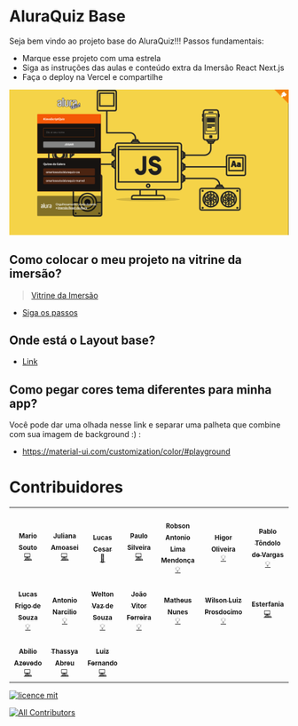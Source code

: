 # AluraQuiz Base

Seja bem vindo ao projeto base do AluraQuiz!!! Passos fundamentais:
- Marque esse projeto com uma estrela
- Siga as instruções das aulas e conteúdo extra da Imersão React Next.js
- Faça o deploy na Vercel e compartilhe

![Capa do Projeto](/aluraquiz-base/_docs/aluraquiz-base.png)

## Como colocar o meu projeto na vitrine da imersão?

> [Vitrine da Imersão](https://aluraquiz-base.alura-challenges.vercel.app/contribuidores)

- [Siga os passos](/CONTRIBUTING.md)

## Onde está o Layout base?
- [Link](https://www.figma.com/file/cg1MIzSRRss8ggpypQbmdD/AluraQuiz?node-id=0%3A1)


## Como pegar cores tema diferentes para minha app?

Você pode dar uma olhada nesse link e separar uma palheta que combine com sua imagem de background :) :
- https://material-ui.com/customization/color/#playground


# Contribuidores 

<!-- ALL-CONTRIBUTORS-LIST:START - Do not remove or modify this section -->
<!-- prettier-ignore-start -->
<!-- markdownlint-disable -->
<table>
  <tr>
    <td align="center"><a href="http://youtube.com/c/DevSoutinho"><img src="https://avatars.githubusercontent.com/u/13791385?v=4?s=100" width="100px;" alt=""/><br /><sub><b>Mario Souto</b></sub></a><br /><a href="https://github.com/alura-challenges/aluraquiz-base/commits?author=omariosouto" title="Code">💻</a></td>
    <td align="center"><a href="http://www.alura.com.br"><img src="https://avatars.githubusercontent.com/u/32266030?v=4?s=100" width="100px;" alt=""/><br /><sub><b>Juliana Amoasei</b></sub></a><br /><a href="https://github.com/alura-challenges/aluraquiz-base/commits?author=JulianaAmoasei" title="Code">💻</a></td>
    <td align="center"><a href="https://github.com/lucas-hidalgo"><img src="https://avatars.githubusercontent.com/u/54157203?v=4?s=100" width="100px;" alt=""/><br /><sub><b>Lucas Cesar</b></sub></a><br /><a href="#design-lucas-hidalgo" title="Design">🎨</a></td>
    <td align="center"><a href="https://www.alura.com.br/"><img src="https://avatars.githubusercontent.com/u/71636?v=4?s=100" width="100px;" alt=""/><br /><sub><b>Paulo Silveira</b></sub></a><br /><a href="https://github.com/alura-challenges/aluraquiz-base/commits?author=peas" title="Code">💻</a></td>
    <td align="center"><a href="http://about.me/robsonamendonca"><img src="https://avatars.githubusercontent.com/u/18629707?v=4?s=100" width="100px;" alt=""/><br /><sub><b>Robson Antonio Lima Mendonça</b></sub></a><br /><a href="#example-robsonamendonca" title="Examples">💡</a></td>
    <td align="center"><a href="http://dailyfriend.com.br"><img src="https://avatars.githubusercontent.com/u/46327961?v=4?s=100" width="100px;" alt=""/><br /><sub><b>Higor Oliveira</b></sub></a><br /><a href="#example-higorpo" title="Examples">💡</a></td>
    <td align="center"><a href="https://pablotdv.azurewebsites.net/"><img src="https://avatars.githubusercontent.com/u/3980593?v=4?s=100" width="100px;" alt=""/><br /><sub><b>Pablo Tôndolo de Vargas</b></sub></a><br /><a href="#example-pablotdv" title="Examples">💡</a></td>
  </tr>
  <tr>
    <td align="center"><a href="http://LFrigoDeSouza.NET"><img src="https://avatars.githubusercontent.com/u/19676697?v=4?s=100" width="100px;" alt=""/><br /><sub><b>Lucas Frigo de Souza</b></sub></a><br /><a href="#example-lfrigodesouza" title="Examples">💡</a></td>
    <td align="center"><a href="https://www.linkedin.com/in/antonionarcilio/"><img src="https://avatars.githubusercontent.com/u/49988118?v=4?s=100" width="100px;" alt=""/><br /><sub><b>Antonio Narcilio</b></sub></a><br /><a href="#example-AntonioNarcilio" title="Examples">💡</a></td>
    <td align="center"><a href="https://twitter.com/Weltonvaz"><img src="https://avatars.githubusercontent.com/u/1353071?v=4?s=100" width="100px;" alt=""/><br /><sub><b>Welton Vaz de Souza</b></sub></a><br /><a href="#example-weltonvaz" title="Examples">💡</a></td>
    <td align="center"><a href="https://github.com/jvitormf"><img src="https://avatars.githubusercontent.com/u/4220066?v=4?s=100" width="100px;" alt=""/><br /><sub><b>João Vitor Ferreira</b></sub></a><br /><a href="#example-jvitormf" title="Examples">💡</a></td>
    <td align="center"><a href="https://github.com/AlNuN"><img src="https://avatars.githubusercontent.com/u/45295157?v=4?s=100" width="100px;" alt=""/><br /><sub><b>Matheus Nunes</b></sub></a><br /><a href="#example-AlNuN" title="Examples">💡</a></td>
    <td align="center"><a href="https://github.com/Wprosdocimo"><img src="https://avatars.githubusercontent.com/u/8067753?v=4?s=100" width="100px;" alt=""/><br /><sub><b>Wilson Luiz Prosdocimo</b></sub></a><br /><a href="#example-Wprosdocimo" title="Examples">💡</a></td>
    <td align="center"><a href="https://github.com/esterfania"><img src="https://avatars.githubusercontent.com/u/35200622?s=400&u=399aa7c69c0ca71dcfc661e9c044ed092d04bda5&v=4" width="100px;" alt=""/><br /><sub><b>Esterfania</b></sub></a><br /><a href="https://github.com/alura-challenges/aluraquiz-base/commits?author=esterfania" title="Code">💻</a></td>
  </tr>
  <tr>
    <td align="center"><a href="https://github.com/kibolho"><img src="https://avatars.githubusercontent.com/u/1197923?s=400&u=33ba0606c52f2080be87a6bdbc8ddee75a46e039&v=4" width="100px;" alt=""/><br /><sub><b>Abílio Azevedo</b></sub></a><br /><a href="https://github.com/alura-challenges/aluraquiz-base/commits?author=kibolho" title="Code">💻</a></td>
     <td align="center"><a href="https://github.com/thassya"><img src="https://avatars.githubusercontent.com/u/2090265?s=400&u=399aa7c69c0ca71dcfc661e9c044ed092d04bda5&v=4" width="100px;" alt=""/><br /><sub><b>Thassya Abreu</b></sub></a><br /><a href="https://github.com/alura-challenges/aluraquiz-base/commits?author=thassya" title="Code">💻</a></td>
    <td align="center"><a href="https://github.com/luizf-lf"><img src="https://avatars.githubusercontent.com/u/32681133?s=460&u=ce3f49962495c8546e66b5f1d51e9adda06eb462&v=4" width="100px;" alt=""/><br /><sub><b>Luiz Fernando</b></sub></a><br /><a href="https://github.com/alura-challenges/aluraquiz-base/commits?author=luizf-lf" title="Code">💻</a></td>
  </tr>
</table>

<!-- markdownlint-restore -->
<!-- prettier-ignore-end -->

<!-- ALL-CONTRIBUTORS-LIST:END -->


[![licence mit](https://img.shields.io/badge/licence-MIT-blue.svg?style=flat-square)](https://github.com/alura-challenges/aluraquiz-base/blob/master/LICENSE)
<!-- ALL-CONTRIBUTORS-BADGE:START - Do not remove or modify this section -->
[![All Contributors](https://img.shields.io/badge/all_contributors-13-orange.svg?style=flat-square)](#contributors)
<!-- ALL-CONTRIBUTORS-BADGE:END --> 

